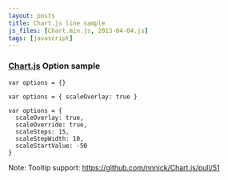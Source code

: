 ```yaml
---
layout: posts
title: Chart.js line sample
js_files: [Chart.min.js, 2013-04-04.js]
tags: [javascript]
---
```

<h3>
  <a href="https://github.com/nnnick/Chart.js" target="_blank">Chart.js</a> Option sample
</h3>
<canvas id="line1" height="300"></canvas>
<pre><code class="javascript" data-for="line1">var options = {}</code></pre>

<canvas id="line2" height="300"></canvas>
<pre><code data-for="line2">var options = { scaleOverlay: true }</code></pre>

<canvas id="line3" height="300"></canvas>
<pre><code data-for="line3">var options = {
  scaleOverlay: true,
  scaleOverride: true,
  scaleSteps: 15,
  scaleStepWidth: 10,
  scaleStartValue: -50
}</code></pre>

<p class="note">Note: Tooltip support: <a href="https://github.com/nnnick/Chart.js/pull/51" target="_blank">https://github.com/nnnick/Chart.js/pull/51</a></p>